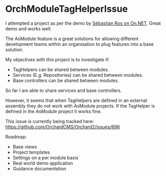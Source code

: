 # OrchModuleTagHelperIssue

I attempted a project as per the demo by [Sébastian Ros on On.NET](https://channel9.msdn.com/Shows/On-NET/Sbastien-Ros-Modular-ASPNET-apps). Great demo and works well.

The AsModule feature is a great solutions for allowing different development teams within an organisation to plug features into a base solution. 

My objectives with this project is to investigate if:

- TagHelpers can be shared between modules.
- Services (E.g. Repositories) can be shared between modules.
- Base controllers can be shared between modules.

So far I am able to share services and base controllers.

However, it seems that when TagHelpers are defined in an external assembly they do not work with AsModule projects. If the TagHelper is defined in the AsModule project it works fine.

This issue is currently being tracked here: https://github.com/OrchardCMS/Orchard2/issues/696

Roadmap:

- Base views
- Project templates
- Settings on a per module basis`
- Real world demo application
- Guidance documentation
